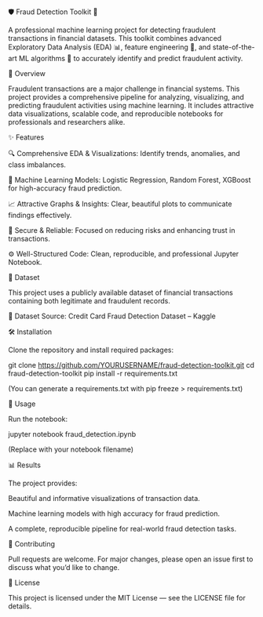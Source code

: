 🛡️ Fraud Detection Toolkit 🚀

A professional machine learning project for detecting fraudulent transactions in financial datasets. This toolkit combines advanced Exploratory Data Analysis (EDA) 📊, feature engineering 🧩, and state-of-the-art ML algorithms 🤖 to accurately identify and predict fraudulent activity.

📖 Overview

Fraudulent transactions are a major challenge in financial systems. This project provides a comprehensive pipeline for analyzing, visualizing, and predicting fraudulent activities using machine learning. It includes attractive data visualizations, scalable code, and reproducible notebooks for professionals and researchers alike.

✨ Features

🔍 Comprehensive EDA & Visualizations: Identify trends, anomalies, and class imbalances.

🧠 Machine Learning Models: Logistic Regression, Random Forest, XGBoost for high-accuracy fraud prediction.

📈 Attractive Graphs & Insights: Clear, beautiful plots to communicate findings effectively.

🔐 Secure & Reliable: Focused on reducing risks and enhancing trust in transactions.

⚙️ Well-Structured Code: Clean, reproducible, and professional Jupyter Notebook.

📂 Dataset

This project uses a publicly available dataset of financial transactions containing both legitimate and fraudulent records.

📌 Dataset Source: Credit Card Fraud Detection Dataset – Kaggle

🛠️ Installation

Clone the repository and install required packages:

git clone https://github.com/YOURUSERNAME/fraud-detection-toolkit.git
cd fraud-detection-toolkit
pip install -r requirements.txt


(You can generate a requirements.txt with pip freeze > requirements.txt)

🚀 Usage

Run the notebook:

jupyter notebook fraud_detection.ipynb


(Replace with your notebook filename)

📊 Results

The project provides:

Beautiful and informative visualizations of transaction data.

Machine learning models with high accuracy for fraud prediction.

A complete, reproducible pipeline for real-world fraud detection tasks.

🌟 Contributing

Pull requests are welcome. For major changes, please open an issue first to discuss what you’d like to change.

📝 License

This project is licensed under the MIT License — see the LICENSE
 file for details.
